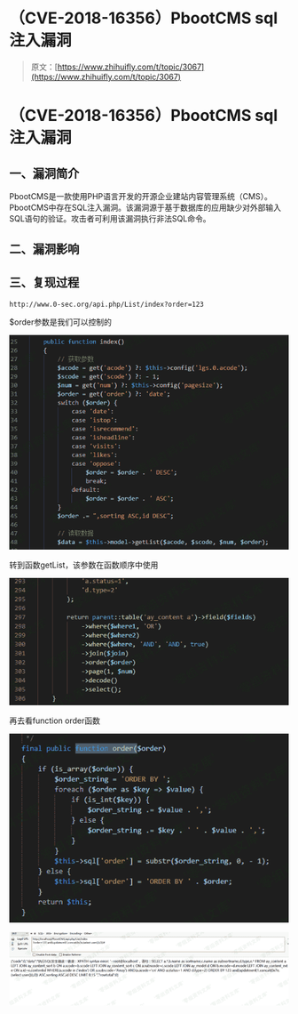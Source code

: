 # （CVE-2018-16356）PbootCMS sql注入漏洞

> 原文：[https://www.zhihuifly.com/t/topic/3067](https://www.zhihuifly.com/t/topic/3067)

# （CVE-2018-16356）PbootCMS sql注入漏洞

## 一、漏洞简介

PbootCMS是一款使用PHP语言开发的开源企业建站内容管理系统（CMS）。 PbootCMS中存在SQL注入漏洞。该漏洞源于基于数据库的应用缺少对外部输入SQL语句的验证。攻击者可利用该漏洞执行非法SQL命令。

## 二、漏洞影响

## 三、复现过程

```
http://www.0-sec.org/api.php/List/index?order=123 
```

$order参数是我们可以控制的

![image](img/4ee7555daa329451a80809ce182dd4fc.png)

转到函数getList，该参数在函数顺序中使用

![image](img/17fa9fc1b5f7f20231b601eb57b5de99.png)

再去看function order函数

![image](img/856acafa45ee01a647d9e94b1bdcb80d.png)

![image](img/44a75dec4919bd19b7c810b8bd9fc97c.png)